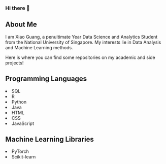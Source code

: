 ### Hi there 👋

<!--
**xghan99/xghan99** is a ✨ _special_ ✨ repository because its `README.md` (this file) appears on your GitHub profile.

Here are some ideas to get you started:

- 🔭 I’m currently working on ...
- 🌱 I’m currently learning ...
- 👯 I’m looking to collaborate on ...
- 🤔 I’m looking for help with ...
- 💬 Ask me about ...
- 📫 How to reach me: ...
- 😄 Pronouns: ...
- ⚡ Fun fact: ...
-->

## About Me

I am Xiao Guang, a penultimate Year Data Science and Analytics Student from the National University of Singapore. My interests lie in Data Analysis and Machine Learning methods. 

Here is where you can find some repositories on my academic and side projects!

## Programming Languages
<li> SQL </li>
<li> R </li>
<li> Python </li>
<li> Java </li>
<li> HTML </li>
<li> CSS </li>
<li> JavaScript </li>

## Machine Learning Libraries
<li> PyTorch </li>
<li> Scikit-learn </li>

